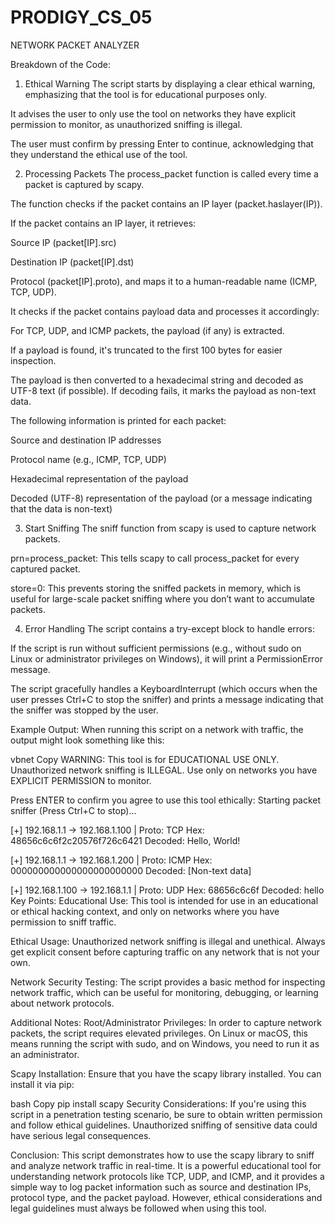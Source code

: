 # PRODIGY_CS_05
NETWORK PACKET ANALYZER

Breakdown of the Code:
1. Ethical Warning
The script starts by displaying a clear ethical warning, emphasizing that the tool is for educational purposes only.

It advises the user to only use the tool on networks they have explicit permission to monitor, as unauthorized sniffing is illegal.

The user must confirm by pressing Enter to continue, acknowledging that they understand the ethical use of the tool.

2. Processing Packets
The process_packet function is called every time a packet is captured by scapy.

The function checks if the packet contains an IP layer (packet.haslayer(IP)).

If the packet contains an IP layer, it retrieves:

Source IP (packet[IP].src)

Destination IP (packet[IP].dst)

Protocol (packet[IP].proto), and maps it to a human-readable name (ICMP, TCP, UDP).

It checks if the packet contains payload data and processes it accordingly:

For TCP, UDP, and ICMP packets, the payload (if any) is extracted.

If a payload is found, it's truncated to the first 100 bytes for easier inspection.

The payload is then converted to a hexadecimal string and decoded as UTF-8 text (if possible). If decoding fails, it marks the payload as non-text data.

The following information is printed for each packet:

Source and destination IP addresses

Protocol name (e.g., ICMP, TCP, UDP)

Hexadecimal representation of the payload

Decoded (UTF-8) representation of the payload (or a message indicating that the data is non-text)

3. Start Sniffing
The sniff function from scapy is used to capture network packets.

prn=process_packet: This tells scapy to call process_packet for every captured packet.

store=0: This prevents storing the sniffed packets in memory, which is useful for large-scale packet sniffing where you don’t want to accumulate packets.

4. Error Handling
The script contains a try-except block to handle errors:

If the script is run without sufficient permissions (e.g., without sudo on Linux or administrator privileges on Windows), it will print a PermissionError message.

The script gracefully handles a KeyboardInterrupt (which occurs when the user presses Ctrl+C to stop the sniffer) and prints a message indicating that the sniffer was stopped by the user.

Example Output:
When running this script on a network with traffic, the output might look something like this:

vbnet
Copy
WARNING: This tool is for EDUCATIONAL USE ONLY.
Unauthorized network sniffing is ILLEGAL.
Use only on networks you have EXPLICIT PERMISSION to monitor.

Press ENTER to confirm you agree to use this tool ethically: 
Starting packet sniffer (Press Ctrl+C to stop)...

[+] 192.168.1.1 -> 192.168.1.100 | Proto: TCP
    Hex: 48656c6c6f2c20576f726c6421
    Decoded: Hello, World!

[+] 192.168.1.1 -> 192.168.1.200 | Proto: ICMP
    Hex: 000000000000000000000000
    Decoded: [Non-text data]

[+] 192.168.1.100 -> 192.168.1.1 | Proto: UDP
    Hex: 68656c6c6f
    Decoded: hello
Key Points:
Educational Use: This tool is intended for use in an educational or ethical hacking context, and only on networks where you have permission to sniff traffic.

Ethical Usage: Unauthorized network sniffing is illegal and unethical. Always get explicit consent before capturing traffic on any network that is not your own.

Network Security Testing: The script provides a basic method for inspecting network traffic, which can be useful for monitoring, debugging, or learning about network protocols.

Additional Notes:
Root/Administrator Privileges: In order to capture network packets, the script requires elevated privileges. On Linux or macOS, this means running the script with sudo, and on Windows, you need to run it as an administrator.

Scapy Installation: Ensure that you have the scapy library installed. You can install it via pip:

bash
Copy
pip install scapy
Security Considerations: If you're using this script in a penetration testing scenario, be sure to obtain written permission and follow ethical guidelines. Unauthorized sniffing of sensitive data could have serious legal consequences.

Conclusion:
This script demonstrates how to use the scapy library to sniff and analyze network traffic in real-time. It is a powerful educational tool for understanding network protocols like TCP, UDP, and ICMP, and it provides a simple way to log packet information such as source and destination IPs, protocol type, and the packet payload. However, ethical considerations and legal guidelines must always be followed when using this tool.
